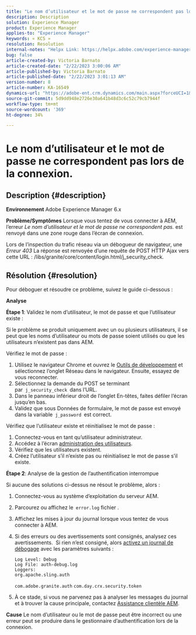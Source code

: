 ```yaml
---
title: "Le nom d’utilisateur et le mot de passe ne correspondent pas lors de la connexion"
description: Description
solution: Experience Manager
product: Experience Manager
applies-to: "Experience Manager"
keywords: « KCS »
resolution: Resolution
internal-notes: "Helpx Link: https://helpx.adobe.com/experience-manager/kb/user-name-and-password-do-not-match-on-login.html"
bug: false
article-created-by: Victoria Barnato
article-created-date: "2/22/2023 3:00:06 AM"
article-published-by: Victoria Barnato
article-published-date: "2/22/2023 3:01:13 AM"
version-number: 8
article-number: KA-16549
dynamics-url: "https://adobe-ent.crm.dynamics.com/main.aspx?forceUCI=1&pagetype=entityrecord&etn=knowledgearticle&id=6049f9fc-5cb2-ed11-83fe-6045bd0067ea"
source-git-commit: 5d9dd948e2726e30a641b48d3c6c52c79cb7944f
workflow-type: tm+mt
source-wordcount: '369'
ht-degree: 34%

---
```


# Le nom d’utilisateur et le mot de passe ne correspondent pas lors de la connexion.

## Description {#description}

<b>Environnement</b>
Adobe Experience Manager 6.x


<b>Problème/Symptômes</b>
Lorsque vous tentez de vous connecter à AEM, l’erreur *Le nom d’utilisateur et le mot de passe ne correspondent pas.* est renvoyé dans une zone rouge dans l’écran de connexion.

Lors de l’inspection du trafic réseau via un débogueur de navigateur, une *Erreur 403* La réponse est renvoyée d’une requête de POST HTTP Ajax vers cette URL : /libs/granite/core/content/login.html/j_security_check.


## Résolution {#resolution}


Pour déboguer et résoudre ce problème, suivez le guide ci-dessous :

<b>Analyse</b>

<b>Étape 1</b>: Validez le nom d’utilisateur, le mot de passe et que l’utilisateur existe :

Si le problème se produit uniquement avec un ou plusieurs utilisateurs, il se peut que les noms d’utilisateur ou mots de passe soient utilisés ou que les utilisateurs n’existent pas dans AEM.

Vérifiez le mot de passe :

1. Utilisez le navigateur Chrome et ouvrez le [Outils de développement](https://developer.chrome.com/devtools) et sélectionnez l’onglet Réseau dans le navigateur. Ensuite, essayez de vous reconnecter.
2. Sélectionnez la demande du POST se terminant par` j_security_check `dans l’URL.
3. Dans le panneau inférieur droit de l’onglet En-têtes, faites défiler l’écran jusqu’en bas.
4. Validez que sous Données de formulaire, le mot de passe est envoyé dans la variable` j_password `est correct.


Vérifiez que l’utilisateur existe et réinitialisez le mot de passe :

1. Connectez-vous en tant qu’utilisateur administrateur.
2. Accédez à l’écran [administration des utilisateurs](https://docs.adobe.com/content/help/fr/experience-manager-65/administering/home.html?topic=/experience-manager/6-5/sites/administering/morehelp/security.ug.js).
3. Vérifiez que les utilisateurs existent.
4. Créez l’utilisateur s’il n’existe pas ou réinitialisez le mot de passe s’il existe.


<b>Étape 2</b>: Analyse de la gestion de l’authentification interrompue

Si aucune des solutions ci-dessus ne résout le problème, alors :

1. Connectez-vous au système d’exploitation du serveur AEM.
2. Parcourez ou affichez le` error.log` fichier .
3. Affichez les mises à jour du journal lorsque vous tentez de vous connecter à AEM.
4. Si des erreurs ou des avertissements sont consignés, analysez ces avertissements.  Si rien n’est consigné, alors [activez un journal de débogage](https://experienceleague.adobe.com/docs/experience-manager-65/deploying/configuring/configure-logging.html) avec les paramètres suivants :


   ```
   Log Level: Debug
   Log File: auth-debug.log
   Loggers:
   org.apache.sling.auth
   ```


   `com.adobe.granite.auth`
   `com.day.crx.security.token`
5. À ce stade, si vous ne parvenez pas à analyser les messages du journal et à trouver la cause principale, contactez [Assistance clientèle AEM](https://experienceleague.adobe.com/?support-solution=Experience+Manager&amp;lang=fr#support).



<b>Cause</b>
Le nom d’utilisateur ou le mot de passe peut être incorrect ou une erreur peut se produire dans le gestionnaire d’authentification lors de la connexion.


